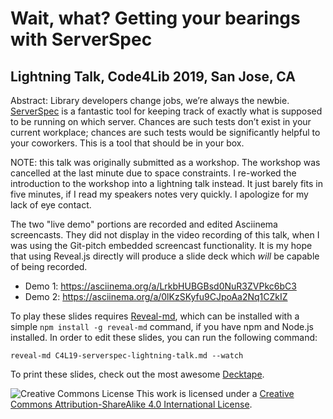 # Wait, what? Getting your bearings with ServerSpec
## Lightning Talk, Code4Lib 2019, San Jose, CA

  Abstract: Library developers change jobs, we’re always the newbie.
  [ServerSpec](https://serverspec.org/) is a fantastic tool for keeping track of
  exactly what is supposed to be running on which server. Chances are such tests
  don’t exist in your current workplace; chances are such tests would be
  significantly helpful to your coworkers. This is a tool that should be in
  your box.

  NOTE: this talk was originally submitted as a workshop. The workshop was
  cancelled at the last minute due to space constraints. I re-worked the
  introduction to the workshop into a lightning talk instead. It just barely
  fits in five minutes, if I read my speakers notes very quickly. I apologize
  for my lack of eye contact.

  The two "live demo" portions are recorded and edited Asciinema screencasts.
  They did not display in the video recording of this talk, when I was using the
  Git-pitch embedded  screencast functionality. It is my hope that using
  Reveal.js directly will produce a slide deck which *will* be capable of
  being recorded.

  * Demo 1: https://asciinema.org/a/LrkbHUBGBsd0NuR3ZVPkc6bC3
  * Demo 2: https://asciinema.org/a/0lKzSKyfu9CJpoAa2Nq1CZkIZ

  To play these slides requires [Reveal-md](https://github.com/webpro/reveal-md), which
  can be installed with a simple `npm install -g reveal-md` command, if you have
  npm and Node.js installed. In order to edit these slides, you can run the
  following command:

  `reveal-md C4L19-serverspec-lightning-talk.md --watch`

  To print these slides, check out the most awesome [Decktape](https://github.com/astefanutti/decktape).

![Creative Commons License](https://i.creativecommons.org/l/by-sa/4.0/80x15.png)
This work is licensed under a [Creative Commons Attribution-ShareAlike 4.0 International License](http://creativecommons.org/licenses/by-sa/4.0/)</a>.
